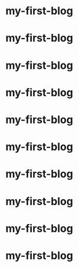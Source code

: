 # my-first-blog
# my-first-blog
# my-first-blog
# my-first-blog
# my-first-blog
# my-first-blog
# my-first-blog
# my-first-blog
# my-first-blog
# my-first-blog
